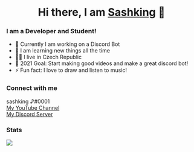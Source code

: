 <h1 align="center">Hi there, I am <a href="https://www.youtube.com/channel/UCuy4Q-mmXH6LodRExXvVGLw">Sashking</a> 👋</h1>
<h3>I am a Developer and Student!</h1>

-   🔭 Currently I am working on a Discord Bot
-   🌱 I am learning new things all the time
-   👨‍🎓 I live in Czech Republic
-   💫 2021 Goal: Start making good videos and make a great discord bot!
-   ⚡ Fun fact: I love to draw and listen to music!

<h3>Connect with me</h3>
sashking ♪#0001</br>
<a href="https://www.youtube.com/channel/UCuy4Q-mmXH6LodRExXvVGLw">My YouTube Channel</a></br>
<a href="https://discord.gg/KTD7u6BUNd">My Discord Server</a></br>

<h3>Stats</h3>
<a href="https://github.com/anuraghazra/github-readme-stats">
  <img align="left" src="https://github-readme-stats.vercel.app/api?username=sashking&show_icons=true&hide_border=true&theme=radical" />
</a>
